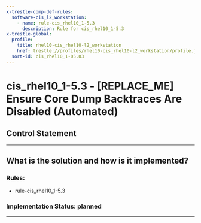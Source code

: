 ```yaml
---
x-trestle-comp-def-rules:
  software-cis_l2_workstation:
    - name: rule-cis_rhel10_1-5.3
      description: Rule for cis_rhel10_1-5.3
x-trestle-global:
  profile:
    title: rhel10-cis_rhel10-l2_workstation
    href: trestle://profiles/rhel10-cis_rhel10-l2_workstation/profile.json
  sort-id: cis_rhel10_1-05.03
---
```


# cis_rhel10_1-5.3 - \[REPLACE_ME\] Ensure Core Dump Backtraces Are Disabled (Automated)

## Control Statement

______________________________________________________________________

## What is the solution and how is it implemented?

<!-- For implementation status enter one of: implemented, partial, planned, alternative, not-applicable -->

<!-- Note that the list of rules under ### Rules: is read-only and changes will not be captured after assembly to JSON -->

<!-- Add control implementation description here for control: cis_rhel10_1-5.3 -->

### Rules:

  - rule-cis_rhel10_1-5.3

### Implementation Status: planned

______________________________________________________________________
